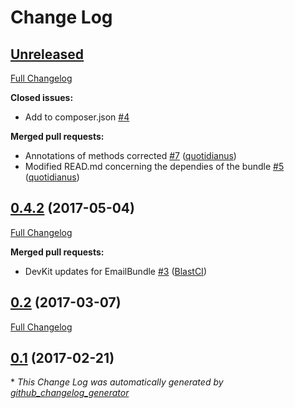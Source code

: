 # Change Log

## [Unreleased](https://github.com/libre-informatique/EmailBundle/tree/HEAD)

[Full Changelog](https://github.com/libre-informatique/EmailBundle/compare/0.4.2...HEAD)

**Closed issues:**

- Add to composer.json [\#4](https://github.com/libre-informatique/EmailBundle/issues/4)

**Merged pull requests:**

- Annotations of methods corrected [\#7](https://github.com/libre-informatique/EmailBundle/pull/7) ([quotidianus](https://github.com/quotidianus))
- Modified READ.md concerning the dependies of the bundle [\#5](https://github.com/libre-informatique/EmailBundle/pull/5) ([quotidianus](https://github.com/quotidianus))

## [0.4.2](https://github.com/libre-informatique/EmailBundle/tree/0.4.2) (2017-05-04)
[Full Changelog](https://github.com/libre-informatique/EmailBundle/compare/0.2...0.4.2)

**Merged pull requests:**

- DevKit updates for EmailBundle [\#3](https://github.com/libre-informatique/EmailBundle/pull/3) ([BlastCI](https://github.com/BlastCI))

## [0.2](https://github.com/libre-informatique/EmailBundle/tree/0.2) (2017-03-07)
[Full Changelog](https://github.com/libre-informatique/EmailBundle/compare/0.1...0.2)

## [0.1](https://github.com/libre-informatique/EmailBundle/tree/0.1) (2017-02-21)


\* *This Change Log was automatically generated by [github_changelog_generator](https://github.com/skywinder/Github-Changelog-Generator)*